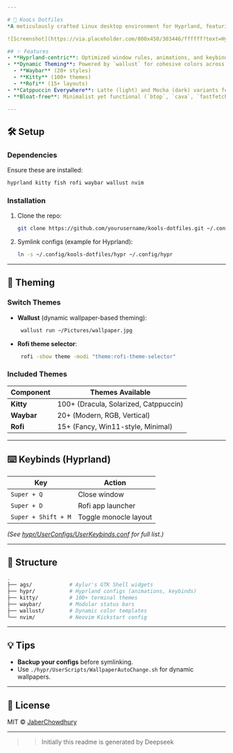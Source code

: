```yaml
---

# 🌟 KooLs Dotfiles  
*A meticulously crafted Linux desktop environment for Hyprland, featuring Catppuccin themes, AGS widgets, and dynamic theming.*  

![Screenshot](https://via.placeholder.com/800x450/303446/ffffff?text=Hyprland+Catppuccin) *(Replace with actual screenshot)*  

## ✨ Features  
- **Hyprland-centric**: Optimized window rules, animations, and keybinds.  
- **Dynamic Theming**: Powered by `wallust` for cohesive colors across:  
  - **Waybar** (20+ styles)  
  - **Kitty** (100+ themes)  
  - **Rofi** (15+ layouts)  
- **Catppuccin Everywhere**: Latte (light) and Mocha (dark) variants for GTK, Qt, Kvantum, and more.  
- **Bloat-free**: Minimalist yet functional (`btop`, `cava`, `fastfetch` integrations).  

---
```


## 🛠️ Setup  
### Dependencies  
Ensure these are installed:  
```bash
hyprland kitty fish rofi waybar wallust nvim 
```

### Installation  
1. Clone the repo:  
   ```bash
   git clone https://github.com/yourusername/kools-dotfiles.git ~/.config/kools-dotfiles
   ```
2. Symlink configs (example for Hyprland):  
   ```bash
   ln -s ~/.config/kools-dotfiles/hypr ~/.config/hypr
   ```

---

## 🎨 Theming  
### Switch Themes  
- **Wallust** (dynamic wallpaper-based theming):  
  ```bash
   wallust run ~/Pictures/wallpaper.jpg
   ```
- **Rofi theme selector**:  
  ```bash
   rofi -show theme -modi "theme:rofi-theme-selector"
   ```

### Included Themes  
| Component       | Themes Available |  
|----------------|------------------|  
| **Kitty**      | 100+ (Dracula, Solarized, Catppuccin) |  
| **Waybar**     | 20+ (Modern, RGB, Vertical) |  
| **Rofi**       | 15+ (Fancy, Win11-style, Minimal) |  

---

## ⌨️ Keybinds (Hyprland)  
| Key               | Action                     |  
|-------------------|----------------------------|  
| `Super + Q`       | Close window               |  
| `Super + D`       | Rofi app launcher          |  
| `Super + Shift + M`| Toggle monocle layout      |  

*(See [hypr/UserConfigs/UserKeybinds.conf](hypr/UserConfigs/UserKeybinds.conf) for full list.)*

---

## 📂 Structure  
```bash
.
├── ags/            # Aylur's GTK Shell widgets
├── hypr/           # Hyprland configs (animations, keybinds)
├── kitty/          # 100+ terminal themes
├── waybar/         # Modular status bars
├── wallust/        # Dynamic color templates
└── nvim/           # Neovim Kickstart config
```

---

## 💡 Tips  
- **Backup your configs** before symlinking.  
- Use `./hypr/UserScripts/WallpaperAutoChange.sh` for dynamic wallpapers.  

---

## 📜 License  
MIT © [JaberChowdhury](https://github.com/JaberChowdhury)  

---


>> Initially this readme is generated by Deepseek
